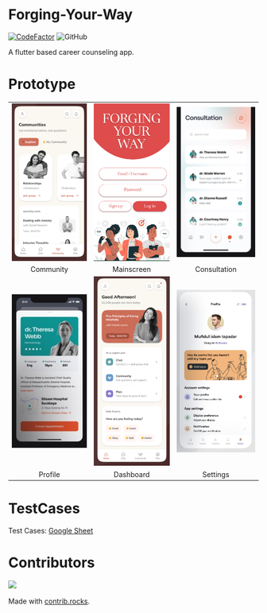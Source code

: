# Forging-Your-Way

[![CodeFactor](https://www.codefactor.io/repository/github/qazalbash/forging-your-way/badge)](https://www.codefactor.io/repository/github/qazalbash/forging-your-way)
![GitHub](https://img.shields.io/github/license/Qazalbash/Forging-Your-Way)

A flutter based career counseling app.

# Prototype

| | | |
|:-------------------------:|:-------------------------:|:-------------------------:|
|<img width="1604" alt="communities" src="./dribbble-UI/communities_snip.png">|  <img width="1604" alt="main" src="./dribbble-UI/main_snip.png">|  <img width="1604" alt="consultation" src="./dribbble-UI/consultation_snip.png">| 
| Community | Mainscreen | Consultation |
|<img width="1604" alt="profile" src="./dribbble-UI/profile_snip.png">|  <img width="1604" alt="dashboard" src="./dribbble-UI/dashboard_snip.png">|  <img width="1604" alt="settings" src="./dribbble-UI/settings_snip.png">| 
| Profile | Dashboard | Settings |

# TestCases
Test Cases: [Google Sheet](https://docs.google.com/spreadsheets/d/1Q5QxBySwvrjjQQqevilt9sytoBQ9uKp8/edit#gid=2122455480)

# Contributors

<a href="https://github.com/Qazalbash/Forging-Your-Way/graphs/contributors">
  <img src="https://contrib.rocks/image?repo=Qazalbash/Forging-Your-Way" />
</a>

Made with [contrib.rocks](https://contrib.rocks).

